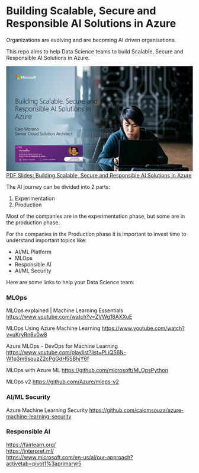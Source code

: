 # Building Scalable, Secure and Responsible AI Solutions in Azure

Organizations are evolving and are becoming AI driven organisations. 

This repo aims to help Data Science teams to build Scalable, Secure and Responsible AI Solutions in Azure.

![Data Hour Presentation](https://github.com/caiomsouza/azure-machine-learning-workshop/blob/main/pdf_data_hour_presentation_21062022.png)
[PDF Slides: Building Scalable, Secure and Responsible AI Solutions in Azure](https://github.com/caiomsouza/azure-machine-learning-workshop/blob/main/Building%20Scalable%2C%20Secure%20and%20Responsible%20AI%20Solutions%20in%20Azure_CM_21June2022_DataHour_Microsoft.pdf)


The AI journey can be divided into 2 parts:
1. Experimentation 
2. Production

Most of the companies are in the experimentation phase, but some are in the production phase. 

For the companies in the Production phase it is important to invest time to understand important topics like:
* AI/ML Platform
* MLOps
* Responsible AI
* AI/ML Security 

Here are some links to help your Data Science team:

### MLOps
MLOps explained | Machine Learning Essentials
https://www.youtube.com/watch?v=ZVWg18AXXuE

MLOps Using Azure Machine Learning
https://www.youtube.com/watch?v=uKryRn6v0w8

Azure MLOps - DevOps for Machine Learning
https://www.youtube.com/playlist?list=PLiQS6N-W1p3m9squzZ2cPgGdH5SBhjY6f

MLOps with Azure ML
https://github.com/microsoft/MLOpsPython

MLOps v2
https://github.com/Azure/mlops-v2

### AI/ML Security
Azure Machine Learning Security
https://github.com/caiomsouza/azure-machine-learning-security

### Responsible AI
https://fairlearn.org/ <BR>
https://interpret.ml/ <BR>
https://www.microsoft.com/en-us/ai/our-approach?activetab=pivot1%3aprimaryr5 <BR>
